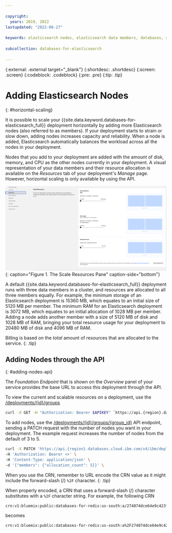 ```yaml
---

copyright:
  years: 2019, 2022
lastupdated: "2022-06-27"

keywords: elasticsearch nodes, elasticsearch data members, databases, scaling, elasticsearch horizontal scaling

subcollection: databases-for-elasticsearch

---
```


{:external: .external target="_blank"}
{:shortdesc: .shortdesc}
{:screen: .screen}
{:codeblock: .codeblock}
{:pre: .pre}
{:tip: .tip}


# Adding Elasticsearch Nodes
{: #horizontal-scaling}

It is possible to scale your {{site.data.keyword.databases-for-elasticsearch_full}} deployment horizontally by adding more Elasticsearch nodes (also referred to as members). If your deployment starts to strain or slow down, adding nodes increases capacity and reliability. When a node is added, Elasticsearch automatically balances the workload across all the nodes in your deployment.

Nodes that you add to your deployment are added with the amount of disk, memory, and CPU as the other nodes currently in your deployment. A visual representation of your data members and their resource allocation is available on the _Resources_ tab of your deployment's _Manage_ page. However, horizontal scaling is only available by using the API.

![The Scale Resources Pane in _Resources_](images/settings-scaling.png){: caption="Figure 1. The Scale Resources Pane" caption-side="bottom"}

A default {{site.data.keyword.databases-for-elasticsearch_full}} deployment runs with three data members in a cluster, and resources are allocated to all three members equally. For example, the minimum storage of an Elasticsearch deployment is 15360 MB, which equates to an initial size of 5120 MB per member. The minimum RAM for an Elasticsearch deployment is 3072 MB, which equates to an initial allocation of 1028 MB per member. Adding a node adds another member with a size of 5120 MB of disk and 1028 MB of RAM, bringing your total resource usage for your deployment to 20480 MB of disk and 4096 MB of RAM.

Billing is based on the _total_ amount of resources that are allocated to the service. 
{: .tip}

## Adding Nodes through the API
{: #adding-nodes-api}

The _Foundation Endpoint_ that is shown on the _Overview_ panel of your service provides the base URL to access this deployment through the API.

To view the current and scalable resources on a deployment, use the [/deployments/{id}/groups](https://cloud.ibm.com/apidocs/cloud-databases-api#get-currently-available-scaling-groups-from-a-depl)
```sh
curl -X GET -H "Authorization: Bearer $APIKEY" `https://api.{region}.databases.cloud.ibm.com/v4/ibm/deployments/{id}/groups'
```

To add nodes, use the [/deployments/{id}/groups/{group_id}](https://cloud.ibm.com/apidocs/cloud-databases-api#set-scaling-values-on-a-specified-group) API endpoint, sending a PATCH request with the number of nodes you want in your deployment. The example request increases the number of nodes from the default of 3 to 5.
```sh
curl -X PATCH 'https://api.{region}.databases.cloud.ibm.com/v4/ibm/deployments/{id}/groups/member' \
-H 'Authorization: Bearer <>' \
-H 'Content-Type: application/json' \
-d '{"members": {"allocation_count": 5}}' \
```

When you use the CRN, remember to URL encode the CRN value as it might include the forward-slash (/) `%2F` character. 
{: .tip}

When properly encoded, a CRN that uses a forward-slash (/) character substitutes with a `%2F` character string. For example, the following CRN 
```sh
crn:v1:bluemix:public:databases-for-redis:us-south:a/274074dce64e9c423ffc238516c755e1:29caf0e7-120f-4da8-9551-3abf57ebcfc7::
```
becomes
```sh
crn:v1:bluemix:public:databases-for-redis:us-south:a%2F274074dce64e9c423ffc238516c755e1:29caf0e7-120f-4da8-9551-3abf57ebcfc7::
``` 
